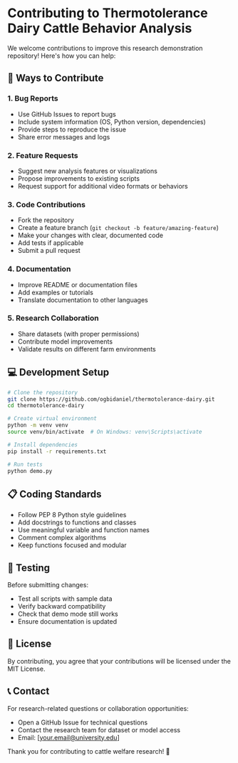 # Contributing to Thermotolerance Dairy Cattle Behavior Analysis

We welcome contributions to improve this research demonstration repository! Here's how you can help:

## 🤝 Ways to Contribute

### 1. Bug Reports
- Use GitHub Issues to report bugs
- Include system information (OS, Python version, dependencies)
- Provide steps to reproduce the issue
- Share error messages and logs

### 2. Feature Requests
- Suggest new analysis features or visualizations
- Propose improvements to existing scripts
- Request support for additional video formats or behaviors

### 3. Code Contributions
- Fork the repository
- Create a feature branch (`git checkout -b feature/amazing-feature`)
- Make your changes with clear, documented code
- Add tests if applicable
- Submit a pull request

### 4. Documentation
- Improve README or documentation files
- Add examples or tutorials
- Translate documentation to other languages

### 5. Research Collaboration
- Share datasets (with proper permissions)
- Contribute model improvements
- Validate results on different farm environments

## 💻 Development Setup

```bash
# Clone the repository
git clone https://github.com/ogbidaniel/thermotolerance-dairy.git
cd thermotolerance-dairy

# Create virtual environment
python -m venv venv
source venv/bin/activate  # On Windows: venv\Scripts\activate

# Install dependencies
pip install -r requirements.txt

# Run tests
python demo.py
```

## 📋 Coding Standards

- Follow PEP 8 Python style guidelines
- Add docstrings to functions and classes
- Use meaningful variable and function names
- Comment complex algorithms
- Keep functions focused and modular

## 🧪 Testing

Before submitting changes:
- Test all scripts with sample data
- Verify backward compatibility
- Check that demo mode still works
- Ensure documentation is updated

## 📄 License

By contributing, you agree that your contributions will be licensed under the MIT License.

## 📞 Contact

For research-related questions or collaboration opportunities:
- Open a GitHub Issue for technical questions
- Contact the research team for dataset or model access
- Email: [your.email@university.edu]

Thank you for contributing to cattle welfare research! 🐄